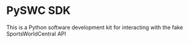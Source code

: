# PySWC SDK

This is a Python software development kit for interacting with the fake SportsWorldCentral API
